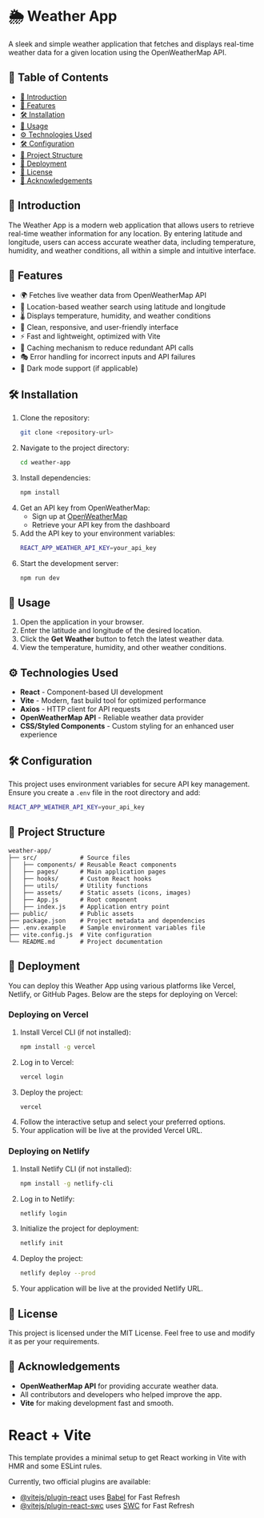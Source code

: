 # 🌦️ Weather App

A sleek and simple weather application that fetches and displays real-time weather data for a given location using the OpenWeatherMap API.

## 📌 Table of Contents

- [🌟 Introduction](#-introduction)
- [🚀 Features](#-features)
- [🛠️ Installation](#-installation)
- [📖 Usage](#-usage)
- [⚙️ Technologies Used](#-technologies-used)
- [🛠️ Configuration](#-configuration)
- [📂 Project Structure](#-project-structure)
- [🚀 Deployment](#-deployment)
- [📜 License](#-license)
- [🙏 Acknowledgements](#-acknowledgements)

## 🌟 Introduction

The Weather App is a modern web application that allows users to retrieve real-time weather information for any location. By entering latitude and longitude, users can access accurate weather data, including temperature, humidity, and weather conditions, all within a simple and intuitive interface.

## 🚀 Features

- 🌍 Fetches live weather data from OpenWeatherMap API
- 📍 Location-based weather search using latitude and longitude
- 🌡️ Displays temperature, humidity, and weather conditions
- 🎨 Clean, responsive, and user-friendly interface
- ⚡ Fast and lightweight, optimized with Vite
- 💾 Caching mechanism to reduce redundant API calls
- 🎭 Error handling for incorrect inputs and API failures
- 🌙 Dark mode support (if applicable)

## 🛠️ Installation

1. Clone the repository:
   ```sh
   git clone <repository-url>
   ```
2. Navigate to the project directory:
   ```sh
   cd weather-app
   ```
3. Install dependencies:
   ```sh
   npm install
   ```
4. Get an API key from OpenWeatherMap:
   - Sign up at [OpenWeatherMap](https://openweathermap.org/)
   - Retrieve your API key from the dashboard
5. Add the API key to your environment variables:
   ```sh
   REACT_APP_WEATHER_API_KEY=your_api_key
   ```
6. Start the development server:
   ```sh
   npm run dev
   ```

## 📖 Usage

1. Open the application in your browser.
2. Enter the latitude and longitude of the desired location.
3. Click the **Get Weather** button to fetch the latest weather data.
4. View the temperature, humidity, and other weather conditions.

## ⚙️ Technologies Used

- **React** - Component-based UI development
- **Vite** - Modern, fast build tool for optimized performance
- **Axios** - HTTP client for API requests
- **OpenWeatherMap API** - Reliable weather data provider
- **CSS/Styled Components** - Custom styling for an enhanced user experience

## 🛠️ Configuration

This project uses environment variables for secure API key management. Ensure you create a `.env` file in the root directory and add:

```sh
REACT_APP_WEATHER_API_KEY=your_api_key
```

## 📂 Project Structure

```
weather-app/
├── src/            # Source files
│   ├── components/ # Reusable React components
│   ├── pages/      # Main application pages
│   ├── hooks/      # Custom React hooks
│   ├── utils/      # Utility functions
│   ├── assets/     # Static assets (icons, images)
│   ├── App.js      # Root component
│   ├── index.js    # Application entry point
├── public/         # Public assets
├── package.json    # Project metadata and dependencies
├── .env.example    # Sample environment variables file
├── vite.config.js  # Vite configuration
└── README.md       # Project documentation
```

## 🚀 Deployment

You can deploy this Weather App using various platforms like Vercel, Netlify, or GitHub Pages. Below are the steps for deploying on Vercel:

### Deploying on Vercel

1. Install Vercel CLI (if not installed):
   ```sh
   npm install -g vercel
   ```
2. Log in to Vercel:
   ```sh
   vercel login
   ```
3. Deploy the project:
   ```sh
   vercel
   ```
4. Follow the interactive setup and select your preferred options.
5. Your application will be live at the provided Vercel URL.

### Deploying on Netlify

1. Install Netlify CLI (if not installed):
   ```sh
   npm install -g netlify-cli
   ```
2. Log in to Netlify:
   ```sh
   netlify login
   ```
3. Initialize the project for deployment:
   ```sh
   netlify init
   ```
4. Deploy the project:
   ```sh
   netlify deploy --prod
   ```
5. Your application will be live at the provided Netlify URL.

## 📜 License

This project is licensed under the MIT License. Feel free to use and modify it as per your requirements.

## 🙏 Acknowledgements

- **OpenWeatherMap API** for providing accurate weather data.
- All contributors and developers who helped improve the app.
- **Vite** for making development fast and smooth.

# React + Vite

This template provides a minimal setup to get React working in Vite with HMR and some ESLint rules.

Currently, two official plugins are available:

- [@vitejs/plugin-react](https://github.com/vitejs/vite-plugin-react/blob/main/packages/plugin-react/README.md) uses [Babel](https://babeljs.io/) for Fast Refresh
- [@vitejs/plugin-react-swc](https://github.com/vitejs/vite-plugin-react-swc) uses [SWC](https://swc.rs/) for Fast Refresh
